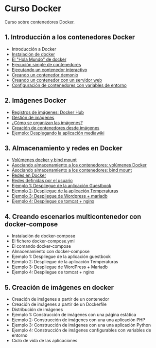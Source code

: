 # Curso Docker

Curso sobre contenedores Docker.

## 1. Introducción a los contenedores Docker
* Introducción a Docker
* [Instalación de docker](modulo1/instalacion.md)
* [El "Hola Mundo" de docker](modulo1/holamundo.md)
* [Ejecución simple de contenedores](modulo1/contenedor.md)
* [Ejecutando un contenedor interactivo](modulo1/interactivo.md)
* [Creando un contenedor demonio](modulo1/demonio.md)
* [Creando un contenedor con un servidor web](modulo1/web.md)
* [Configuración de contenedores con variables de entorno](modulo1/configuracion.md)

## 2. Imágenes Docker 
* [Registros de imágenes: Docker Hub](modulo2/dockerhub.md)
* [Gestión de imágenes](modulo2/gestion.md)
* [¿Cómo se organizan las imágenes?](modulo2/organizacion.md)
* [Creación de contenedores desde imágenes](modulo2/creacion.md)
* [Ejemplo: Desplegando la aplicación mediawiki](modulo2/mediawiki.md)

## 3. Almacenamiento y redes en Docker 
* [Volúmenes docker y bind mount](modulo3/volumenes.md)
* [Asociando almacenamiento a los contenedores: volúmenes Docker](modulo3/asociacion_volumen.md)
* [Asociando almacenamiento a los contenedores: bind mount](modulo3/asociacion_bind_mount.md)
* [Redes en Docker](modulo3/redes.md)
* [Redes definidas por el usuario](modulo3/redes_usuario.md)
* [Ejemplo 1: Despliegue de la aplicación Guestbook](modulo3/guestbook.md)
* [Ejemplo 2: Despliegue de la aplicación Temperaturas](modulo3/temperaturas.md)
* [Ejemplo 3: Despliegue de Wordpress + mariadb](modulo3/wordpress.md)
* [Ejemplo 4: Despliegue de tomcat + nginx](modulo3/tomcat.md)

## 4. Creando escenarios multicontenedor con docker-compose 
* Instalación de docker-compose
* El fichero docker-compose.yml
* El comando docker-compose
* Almacenamiento con docker-compose
* Ejemplo 1: Despliegue de la aplicación guestbook
* Ejemplo 2: Despliegue de la aplicación Temperaturas
* Ejemplo 3: Despliegue de WordPress + Mariadb
* Ejemplo 4: Despliegue de tomcat + nginx

## 5. Creación de imágenes en docker 
* Creación de imágenes a partir de un contenedor
* Creación de imágenes a partir de un Dockerfile
* Distribución de imágenes
* Ejemplo 1: Construcción de imágenes con una página estática
* Ejemplo 2: Construcción de imágenes con una una aplicación PHP
* Ejemplo 3: Construcción de imágenes con una una aplicación Python
* Ejemplo 4: Construcción de imágenes configurables con variables de entorno
* Ciclo de vida de las aplicaciones
